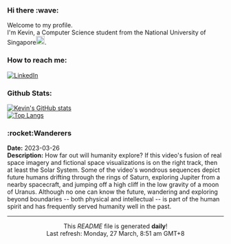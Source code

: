 <h3>Hi there :wave:</h3>

Welcome to my profile.   
I'm Kevin, a Computer Science student from the National University of Singapore<img src="https://img.icons8.com/color/96/000000/singapore-circular.png" width="20px"/>.</p>

<h3>How to reach me: </h3>
<a href="https://www.linkedin.com/in/kevin-foong/"><img alt="LinkedIn" src="https://img.shields.io/badge/linkedin-%230077B5.svg?&style=for-the-badge&logo=linkedin&logoColor=white" /></a> 

<h3>Github Stats: </h3> 

[![Kevin's GitHub stats](https://github-readme-stats.vercel.app/api?username=kevin9foong&theme=tokyonight)](https://github.com/anuraghazra/github-readme-stats) <br/>
[![Top Langs](https://github-readme-stats.vercel.app/api/top-langs/?username=kevin9foong&layout=compact&theme=tokyonight)](https://github.com/anuraghazra/github-readme-stats)

<h3>:rocket:Wanderers</h3> 
<b>Date:</b> 2023-03-26<br/>
<b>Description:</b> How far out will humanity explore? If this video&#39;s fusion of real space imagery and fictional space visualizations is on the right track, then at least the Solar System. Some of the video&#39;s wondrous sequences depict future humans drifting through the rings of Saturn, exploring Jupiter from a nearby spacecraft, and jumping off a high cliff in the low gravity of a moon of Uranus. Although no one can know the future, wandering and exploring beyond boundaries -- both physical and intellectual -- is part of the human spirit and has frequently served humanity well in the past.<br/>

------------
<p align="center">This <i>README</i> file is generated <b>daily</b>!</br>
Last refresh: Monday, 27 March, 8:51 am GMT+8<br />